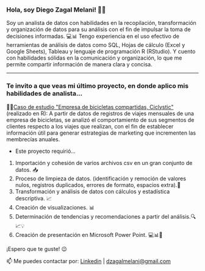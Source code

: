 ### Hola, soy Diego Zagal Melani! 🙋‍♂️

Soy un analista de datos con habilidades en la recopilación, transformación y organización de datos para su análisis con el fin de impulsar la toma de decisiones informadas. 💻📊 Tengo experiencia en el uso efectivo de herramientas de análisis de datos como SQL, Hojas de cálculo (Excel y Google Sheets), Tableau y lenguaje de programación R (RStudio). Y cuento con habilidades sólidas en la comunicación y organización, lo que me permite compartir información de manera clara y concisa. 

---

### Te invito a que veas mi último proyecto, en donde aplico mis habilidades de analista...

🚴‍♂️[Caso de estudio "Empresa de bicicletas compartidas, Ciclystic"](https://www.kaggle.com/code/diegozagalmelani/caso-de-estudio-empresa-de-bicicletas-compartidas) (realizado en R): A partir de datos de registros de viajes mensuales de una empresa de bicicletas, se analizó el comportamiento de sus segmentos de clientes respecto a los viajes que realizan, con el fin de establecer información útil para generar estrategias de marketing que incrementen las membrecías anuales. 
  
- Este proyecto requirió...
 1. Importación y cohesión de varios archivos csv en un gran conjunto de datos. 📥
 2. Proceso de limpieza de datos. (identificación y remoción de valores nulos, registros duplicados, errores de formato, espacios extra).🧹
 3. Transformación y análisis de datos con cálculos y estadística descriptiva. 📈
 4. Creación de visualizaciones. 📊
 5. Determinación de tendencias y recomendaciones a partir del análisis.🔍📈💡
 6. Creación de presentación en Microsoft Power Point. 💻📊🎨

  ¡Espero que te guste! 😉

📫 Me puedes contactar por: [Linkedin](https://www.linkedin.com/in/dzagalmelani/) | dzagalmelani@gmail.com

